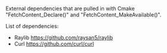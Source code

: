 External dependencies that are pulled in with Cmake "FetchContent_Declare()" and "FetchContent_MakeAvailable()".

List of dependencies:
- Raylib https://github.com/raysan5/raylib
- Curl https://github.com/curl/curl